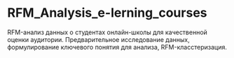 # RFM_Analysis_e-lerning_courses
RFM-анализ данных о студентах онлайн-школы для качественной оценки аудитории. Предварительное исследование данных, формулирование ключевого понятия для анализа, RFM-класстеризация.
